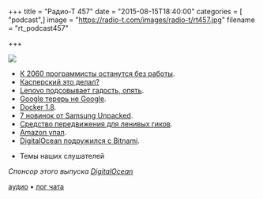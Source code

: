 +++
title = "Радио-Т 457"
date = "2015-08-15T18:40:00"
categories = [ "podcast",]
image = "https://radio-t.com/images/radio-t/rt457.jpg"
filename = "rt_podcast457"

+++

![](https://radio-t.com/images/radio-t/rt457.jpg)

* [К 2060 программисты останутся без работы](https://medium.com/@dtauerbach/software-engineers-will-be-obsolete-by-2060-2a214fdf9737).
* [Касперский это делал?](http://thenextweb.com/insider/2015/08/14/kaspersky-antivirus-accused-of-creating-malware-for-over-10-years/)
* [Lenovo подсовывает гадость, опять](http://www.zdnet.com/article/lenovo-rootkit-ensured-its-software-could-not-be-deleted/).
* [Google терерь не Google](http://googleblog.blogspot.com/2015/08/google-alphabet.html).
* [Docker 1.8](https://blog.docker.com/2015/08/docker-1-8-content-trust-toolbox-registry-orchestration/).
* [7 новинок от Samsung Unpacked](http://www.cnet.com/news/here-are-the-7-most-important-things-announced-at-samsung-unpacked/).
* [Средство передвижения для ленивых гиков](http://qz.com/477869/laptop-sized-people-movers-hope-to-make-walking-a-thing-of-the-past/).
* [Amazon упал](http://www.information-age.com/technology/cloud-and-virtualisation/123459971/amazon-investigating-major-cloud-outage-github-and-).
* [DigitalOcean подружился с Bitnami](http://social.techcrunch.com/2015/08/11/digitalocean-teams-up-with-bitnami-now-lets-you-install-over-100-web-apps-with-a-few-cli).
- Темы наших слушателей

_Спонсор этого выпуска [DigitalOcean](https://www.digitalocean.com)_

[аудио](https://cdn.radio-t.com/rt_podcast457.mp3) • [лог чата](http://chat.radio-t.com/logs/radio-t-457.html)
<audio src="https://cdn.radio-t.com/rt_podcast457.mp3" preload="none"></audio>
